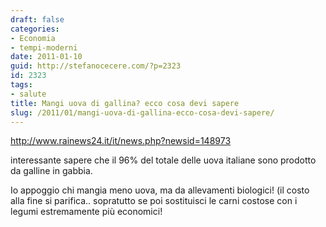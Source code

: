 ```yaml
---
draft: false
categories:
- Economia
- tempi-moderni
date: 2011-01-10
guid: http://stefanocecere.com/?p=2323
id: 2323
tags:
- salute
title: Mangi uova di gallina? ecco cosa devi sapere
slug: /2011/01/mangi-uova-di-gallina-ecco-cosa-devi-sapere/
---
```


<http://www.rainews24.it/it/news.php?newsid=148973>

interessante sapere che il 96% del totale delle uova italiane sono prodotto da galline in gabbia.

Io appoggio chi mangia meno uova, ma da allevamenti biologici! (il costo alla fine si parifica.. sopratutto se poi sostituisci le carni costose con i legumi estremamente più economici!